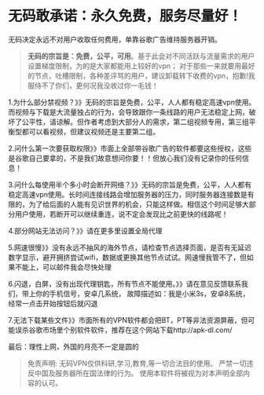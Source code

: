 # 无码敢承诺：永久免费，服务尽量好！

无码决定永远不对用户收取任何费用，单靠谷歌广告维持服务器开销。
> **无码的宗旨是：免费，公平，可用**。基于此会对不同活跃与流量需求的用户设置梯度限制，为的是大家都能用上较好的vpn；
对于那些一来就要用最好的节点，吐槽限制，各种差评骂的用户，建议卸载转下收费的vpn，抱歉!我服侍不了你们，更何况我没收过你一毛钱！

1.为什么部分禁视频？》》无码的宗旨是免费，公平，人人都有稳定高速vpn使用。而视频与下载是大流量独占的行为，会导致跟你一条线路的用户无法稳定上网，破坏了公平性，请谅解。但作者考虑到大部分人的需求，第二组视频专用，第三组平衡型都可以看视频，但建议视频还是主要第二组。

2.问什么第一次要获取权限》》市面上全部带谷歌广告的软件都要这些授权，这些是谷歌自己要拿的，不是我们故意想问你要！！但放心我们没有记录你的任何信息！

3.问什么每使用半个多小时会断开网络？》》无码的宗旨是免费，公平，人人都有稳定高速vpn使用。长时间连接线路会增加服务器的压力，同时服务器连接数是有限的，为了给后面的人能有见识世界的机会，只能这样做。相信这个时间足够大部分用户使用，若断开可以继续重连，说不定会发现比之前更快的线路呢！

4.部分网站无法访问？》》请在更多里设置全局代理

5.网速很慢》》没有永远不抽风的海外节点，请检查节点选择页面，是否有无延迟数字显示，避开拥挤尝试wifi，数据或更换其他节点试试。网速慢我管不了，但如果不能上，可以邮件我会尽快处理

6.闪退，白屏，没有出现代理钥匙，所有节点不能使用。》》请在意见反馈联系我们，带上你的手机信号，安卓几系统，
故障描述如：我是小米3s，安卓8系统，经常一点击开始按钮后就闪退

7.无法下载某些文件》》市面所有的VPN软件都会把BT，PT等非法资源屏蔽，但可能误杀谷歌市场里个别软件软件，推荐在这个网站下载http://apk-dl.com/

最后：理性上网，外国的月亮不一定是圆的
> 免责声明:
无码VPN仅供科研,学习,教育,等一切合法目的使用。
严禁一切违反中国及服务器所在国法律的行为。
使用本软件将被视为对本声明全部内容的认可。
